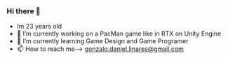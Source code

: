 ### Hi there 👋

- Im 23 years old
- 🔭 I’m currently working on a PacMan game like in RTX on Unity Engine
- 🌱 I’m currently learning Game Design and Game Programer
- 📫 How to reach me--> gonzalo.daniel.linares@gmail.com
